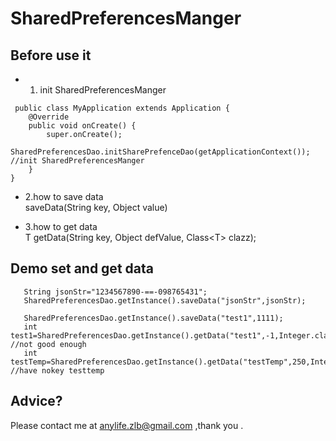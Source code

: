 # SharedPreferencesManger
## Before use it
- 1. init SharedPreferencesManger
```
 public class MyApplication extends Application {
	@Override
	public void onCreate() {
		super.onCreate();
		SharedPreferencesDao.initSharePrefenceDao(getApplicationContext());  //init SharedPreferencesManger
	}
}
```  

- 2.how to save data  
saveData(String key, Object value) 

- 3.how to get data  
<T> T getData(String key, Object defValue, Class&lt;T> clazz);  

## Demo set and get data  
```
   String jsonStr="1234567890-==-098765431";
   SharedPreferencesDao.getInstance().saveData("jsonStr",jsonStr);

   SharedPreferencesDao.getInstance().saveData("test1",1111);
   int test1=SharedPreferencesDao.getInstance().getData("test1",-1,Integer.class); //not good enough
   int testTemp=SharedPreferencesDao.getInstance().getData("testTemp",250,Integer.class);  //have nokey testtemp
```

## Advice?

Please contact me at anylife.zlb@gmail.com ,thank you .
